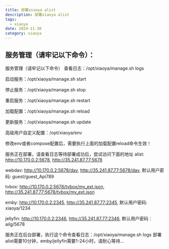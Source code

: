 ```yaml
---
title: 部署xiaoya alist
description: 部署xiaoya alist
tags:
  - xiaoya
date: 2024-11-30
category: xiaoya
---
```


## 服务管理（请牢记以下命令）：
服务管理（请牢记以下命令）
查看日志：/opt/xiaoya/manage.sh logs

启动服务：/opt/xiaoya/manage.sh start

停止服务：/opt/xiaoya/manage.sh stop

重启服务：/opt/xiaoya/manage.sh restart

加载配置：/opt/xiaoya/manage.sh reload

更新服务：/opt/xiaoya/manage.sh update

高级用户自定义配置：/opt/xiaoya/env

修改env或者compose配置后，需要执行上面的加载配置reload命令生效！

服务正在部署，请查看日志等待部署成功后，尝试访问下面的地址
alist: http://10.170.0.2:5678, http://35.241.87.77:5678

webdav: http://10.170.0.2:5678/dav, http://35.241.87.77:5678/dav, 
默认用户密码: guest/guest_Api789

tvbox: http://10.170.0.2:5678/tvbox/my_ext.json, http://35.241.87.77:5678/tvbox/my_ext.json

emby: http://10.170.0.2:2345, http://35.241.87.77:2345, 
默认用户密码: xiaoya/1234

jellyfin: http://10.170.0.2:2346, http://35.241.87.77:2346,
默认用户密码：ailg/5678

服务正在后台部署，执行这个命令查看日志：/opt/xiaoya/manage.sh logs
部署alist需要10分钟，emby/jellyfin需要1-24小时，请耐心等待...
